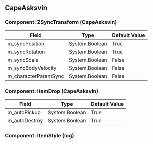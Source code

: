 ## CapeAsksvin

### Component: ZSyncTransform (CapeAsksvin)

|Field|Type|Default Value|
|-----|----|-------------|
|m_syncPosition|System.Boolean|True|
|m_syncRotation|System.Boolean|True|
|m_syncScale|System.Boolean|False|
|m_syncBodyVelocity|System.Boolean|False|
|m_characterParentSync|System.Boolean|False|

### Component: ItemDrop (CapeAsksvin)

|Field|Type|Default Value|
|-----|----|-------------|
|m_autoPickup|System.Boolean|True|
|m_autoDestroy|System.Boolean|True|

### Component: ItemStyle (log)

